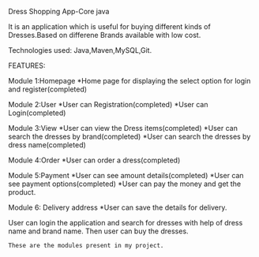 Dress Shopping App-Core java
   
It is an application which is useful for buying different kinds of Dresses.Based on differene Brands available with low cost.

Technologies used:
        Java,Maven,MySQL,Git.
        
 FEATURES:
 
 Module 1:Homepage
       *Home page for displaying the select option for login and register(completed)

 Module 2:User
      *User can Registration(completed)
       *User can Login(completed)

 Module 3:View
      *User can view the Dress items(completed)
      *User can search the dresses by brand(completed)
      *User can search the dresses by dress name(completed)

 Module 4:Order
     *User can order a dress(completed)

 Module 5:Payment
      *User can see amount details(completed)
      *User can see payment options(completed)
      *User can pay the money and get the product.

Module 6: Delivery address
        *User can save the details for delivery.
   
 User can login the application and search for dresses with help of dress name and brand name. Then user can  buy the dresses.
        
    These are the modules present in my project.
